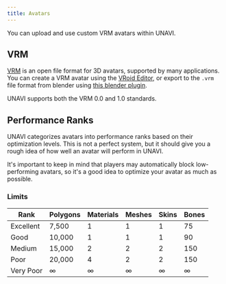 ```yaml
---
title: Avatars
---
```


You can upload and use custom VRM avatars within UNAVI.

## VRM

[VRM](https://vrm.dev/) is an open file format for 3D avatars, supported by many applications. You can create a VRM avatar using the [VRoid Editor](https://vroid.com/editor/en), or export to the `.vrm` file format from blender using [this blender plugin](https://github.com/saturday06/VRM-Addon-for-Blender).

UNAVI supports both the VRM 0.0 and 1.0 standards.

## Performance Ranks

UNAVI categorizes avatars into performance ranks based on their optimization levels. This is not a perfect system, but it should give you a rough idea of how well an avatar will perform in UNAVI.

It's important to keep in mind that players may automatically block low-performing avatars, so it's a good idea to optimize your avatar as much as possible.

### Limits

| Rank      | Polygons | Materials | Meshes | Skins | Bones |
| --------- | -------- | --------- | ------ | ----- | ----- |
| Excellent | 7,500    | 1         | 1      | 1     | 75    |
| Good      | 10,000   | 1         | 1      | 1     | 90    |
| Medium    | 15,000   | 2         | 2      | 2     | 150   |
| Poor      | 20,000   | 4         | 2      | 2     | 150   |
| Very Poor | ∞        | ∞         | ∞      | ∞     | ∞     |
